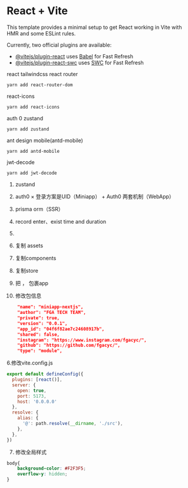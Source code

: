 # React + Vite

This template provides a minimal setup to get React working in Vite with HMR and some ESLint rules.

Currently, two official plugins are available:

- [@vitejs/plugin-react](https://github.com/vitejs/vite-plugin-react/blob/main/packages/plugin-react/README.md) uses [Babel](https://babeljs.io/) for Fast Refresh
- [@vitejs/plugin-react-swc](https://github.com/vitejs/vite-plugin-react-swc) uses [SWC](https://swc.rs/) for Fast Refresh


react 
tailwindcss
react router
```bash
yarn add react-router-dom
```
react-icons
```bash
yarn add react-icons
```

auth 0
zustand
```bash
yarn add zustand
```
ant design mobile(antd-mobile)
```bash
yarn add antd-mobile

```



jwt-decode
```bash
yarn add jwt-decode
```

1. zustand
2. auth0 × 登录方案是UID（Miniapp） + Auth0 两套机制（WebApp）
3. prisma orm（SSR）

1. record enter、exist time and duration
2. 


1. 复制 assets
2. 复制components
3. 复制store
4. 把 <ActionSheetButtons />， <ActionSheetMenu /> 包裹app
5. 修改包信息
```json
    "name": "miniapp-nextjs",
    "author": "FGA TECH TEAM",
    "private": true,
    "version": "0.0.1",
    "app_id": "04f6f82ae7c24608917b",
    "shared": false,
    "instagram": "https://www.instagram.com/fgacyc/",
    "github": "https://github.com/fgacyc/",
    "type": "module",
```
6.修改vite.config.js
```js
export default defineConfig({
  plugins: [react()],
  server: {
    open: true,
    port: 5173,
    host: '0.0.0.0'
  },
  resolve: {
    alias: {
      '@': path.resolve(__dirname, './src'),
    },
  },
})
```
7. 修改全局样式
```css
body{
    background-color: #F2F3F5;
    overflow-y: hidden;
}
```
